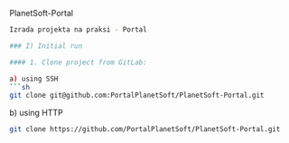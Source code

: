 PlanetSoft-Portal
```sh
Izrada projekta na praksi - Portal

### I) Initial run

#### 1. Clone project from GitLab:

a) using SSH
```sh
git clone git@github.com:PortalPlanetSoft/PlanetSoft-Portal.git
```
b) using HTTP
```sh
git clone https://github.com/PortalPlanetSoft/PlanetSoft-Portal.git
```

